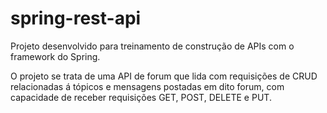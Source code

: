 # spring-rest-api
Projeto desenvolvido para treinamento de construção de APIs com o framework do Spring.

O projeto se trata de uma API de forum que lida com requisições de CRUD relacionadas á tópicos e mensagens postadas em dito forum, com capacidade de receber requisições GET, POST, DELETE e PUT.
